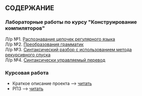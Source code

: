 ## СОДЕРЖАНИЕ
### Лабораторные работы по курсу "Конструирование компиляторов"
Л/р №1. [Распознавание цепочек регулярного языка](https://github.com/ONDubovickaya/bmstu_cc/blob/main/compiler14/%D0%9B%D0%B0%D0%B1%D0%BE%D1%80%D0%B0%D1%82%D0%BE%D1%80%D0%BD%D0%B0%D1%8F%20%D1%80%D0%B0%D0%B1%D0%BE%D1%82%D0%B0%20%E2%84%96%201.pdf) <br />
Л/р №2. [Преобразования грамматик](https://github.com/ONDubovickaya/bmstu_cc/blob/main/compiler24/%D0%9B%D0%B0%D0%B1%D0%BE%D1%80%D0%B0%D1%82%D0%BE%D1%80%D0%BD%D0%B0%D1%8F%20%D1%80%D0%B0%D0%B1%D0%BE%D1%82%D0%B0%20%E2%84%96%202.pdf) <br />
Л/р №3. [Синтаксический разбор с использованием метода рекурсивного спуска](https://github.com/ONDubovickaya/bmstu_cc/blob/main/compiler34/%D0%9B%D0%B0%D0%B1%D0%BE%D1%80%D0%B0%D1%82%D0%BE%D1%80%D0%BD%D0%B0%D1%8F%20%D1%80%D0%B0%D0%B1%D0%BE%D1%82%D0%B0%20%E2%84%96%203.pdf) <br />
Л/р №4. [Синтаксически управляемый перевод](https://github.com/ONDubovickaya/bmstu_cc/blob/main/compiler44/lab4.pdf) <br />
### Курсовая работа
* Краткое описание проекта --> [читать](https://github.com/ONDubovickaya/bmstu_cc/blob/main/course_work/README.md) <br/>
* РПЗ --> [читать](https://github.com/ONDubovickaya/bmstu_cc/blob/main/course_work/RPZ_CC.pdf)
